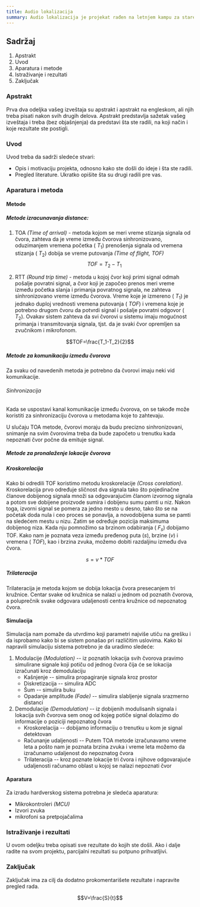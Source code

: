 ```yaml
---
title: Audio lokalizacija
summary: Audio lokalizacija je projekat rađen na letnjem kampu za stare polaznike 2022. godine od Lenke Vučković i Žarka Hajdera.
---
```

## Sadržaj

1. Apstrakt
2. Uvod
3. Aparatura i metode
4. Istraživanje i rezultati
5. Zaključak

### Apstrakt

Prva dva odeljka vašeg izveštaja su apstrakt i apstrakt na engleskom, ali njih treba pisati nakon svih drugih delova.
Apstrakt predstavlja sažetak vašeg izveštaja i treba (bez objašnjenja) da predstavi šta ste radili, na koji način i koje rezultate ste postigli.
<!---//ovo na kraju radimo --->
### Uvod
Uvod treba da sadrži sledeće stvari:
* Opis i motivaciju projekta, odnosno kako ste došli do ideje i šta ste radili.
* Pregled literature. Ukratko opišite šta su drugi radili pre vas.
<!---ovo isto kasnije--->

### Aparatura i metoda
#### Metode
##### Metode izracunavanja distance:

1.  TOA _(Time of arrival)_ - metoda kojom se meri vreme stizanja signala od čvora, zahteva da je vreme između čvorova sinhronizovano, oduzimanjem vremena početka ( $T_1$) prenošenja signala od vremena stizanja ( $T_2$) dobija se vreme putovanja _(Time of flight, $TOF$)_ 
$$TOF= T_2-T_1$$
    

2. RTT _(Round trip time)_ - metoda u kojoj čvor koji primi signal odmah pošalje povratni signal, a čvor koji je započeo prenos meri vreme između početka slanja i primanja povratnog signala, ne zahteva sinhronizovano vreme između čvorova. 
Vreme koje je izmereno ( $T_1$) je jednako duploj vrednosti vremena putovanja ( $TOF$) i vremena koje je potrebno drugom čvoru da potvrdi signal i pošalje povratni odgovor ( $T_2$).
Ovakav sistem zahteva da svi čvorovi u sistemu imaju mogućnost primanja i transmitovanja signala, tjst. da je svaki čvor opremljen sa zvučnikom i mikrofonom. 

<!---T1 pocetak snimanja, -->
$$TOF=\frac{T_1-T_2}{2}$$

<!--- za rtt dodati neki grafik i objasnjenje za bip bip--->
##### Metode za komunikaciju između čvorova
<!--- Audio/ EM--->
<!--- medijumi po kojima mozemo da transferujemo podatke, kako mozemo da reusujemo sistem mikrofona i zvucnika ili bilo koji drugi dostupan na uređaju za gotov hardver/esp--->
Za svaku od navedenih metoda je potrebno da čvorovi imaju neki vid komunikacije.
<!--- dopisati sta mozemo da koristimo za komunikaciju--->
###### Sinhronizacija    
<!--- ova recenica kasnije, prvo objasnjenje i spomenut --->
Kada se uspostavi kanal komunikacije između čvorova, on se takođe može koristiti za sinhronizaciju čvorova u metodama koje to zahtevaju.
<!--- takodje ovde ostale ideje kao eksterna sinhronizacija kroz impuls, itd--->
U slučaju TOA metode, čvorovi moraju da budu precizno sinhronizovani, snimanje na svim čvorovima treba da bude započeto u trenutku kada nepoznati čvor počne da emituje signal.

<!--potrebna je precizna sinhronizacija čvorova koju možemo da ostvarimo ako koristimo --->

##### Metode za pronalaženje lokacije čvorova
<!---trilateracija, spomenemo eventualno koje sve postoje-->

##### Kroskorelacija 
<!--- dopisati negde za refleksije,multipath i eho i kako uticu na merenja ukoliko zeznu --->
Kako bi odredili TOF koristimo metodu kroskorelacije  _(Cross corelation)_.
Kroskorelacija prvo određuje sličnost dva signala tako što pojedinačne članove dobijenog signala množi sa odgovarajućim članom izvornog signala a potom sve dobijene proizvode sumira i dobijenu sumu pamti u niz. 
Nakon toga, izvorni signal se pomera za jedno mesto u desno, tako što se na početak doda nula i ceo proces se ponavlja, a novodobijena suma se pamti na sledećem mestu u nizu. 
Zatim se određuje pozicija maksimuma dobijenog niza. Kada nju pomnožimo sa brzinom odabiranja ( $F_s$) dobijamo TOF.
Kako nam je poznata veza između pređenog puta ($s$), brzine ($v$) i vremena ( $TOF$), kao i brzina zvuka, možemo dobiti razdaljinu između dva čvora.

$$s=v*TOF$$

##### Trilateracija 

Trilateracija je metoda kojom se dobija lokacija čvora presecanjem tri kružnice. 
Centar svake od kružnica se nalazi u jednom od poznatih čvorova, a poluprečnik svake odgovara udaljenosti centra kružnice od nepoznatog čvora.

#### Simulacija 
<!---ovde trenutno pise kako ide simulacija za TOA--->
Simulacija nam pomaže da utvrdimo koji parametri najviše utiču na grešku i da isprobamo kako bi se sistem ponašao pri različitim uslovima.
Kako bi napravili simulaciju sistema potrebno je da uradimo sledeće:
1.  Modulacije _(Modulation)_ -- iz poznatih lokacija svih čvorova pravimo simulirane signale koji potiču od jednog čvora čija će se lokacija izračunati kroz demodulaciju
    - Kašnjenje -- simulira propagiranje signala kroz prostor 
    - Diskretizacija -- simulira ADC 
    - Šum -- simulira buku
    - Opadanje amplitude _(Fade)_ -- simulira slabljenje signala srazmerno distanci
2.  Demodulacije _(Demodulation)_ -- iz dobijenih modulisanih signala i lokacija svih čvorova sem onog od kojeg potiče signal dolazimo do informacije o poziciji nepoznatog čvora
    - Kroskorelacija -- dobijamo informaciju o trenutku u kom je signal detektovan 
    - Računanje udaljenosti -- Putem TOA metode izračunavamo vreme leta a pošto nam je poznata brzina zvuka i vreme leta možemo da izračunamo udaljenost do nepoznatog čvora
    - Trilateracija -- kroz poznate lokacije tri čvora i njihove odgovarajuće udaljenosti računamo oblast u kojoj se nalazi nepoznati čvor


#### Aparatura
Za izradu hardverskog sistema potrebna je sledeća aparatura:
* Mikrokontroleri _(MCU)_ 
* Izvori zvuka
* mikrofoni sa pretpojačalima
<!--- 
za mcu o biranju kontrolera, potrebni parametri, sample rate, adc dma, rang ADC-a, atten, spiffs, memorija potrebna za cuvanje toga, zasto koristimo vise mikrokontrolera, nelinearnost ADC-a, greska adc-a, najbolje citava sekcija za ADC,itd itd ...

za izvore zvuka o opcijama, zvucnik vs piezo buzzer, 
aktivan vs pasivan piezo buzzer, rang na kojima proizvode najveci spl, rezonantna, zavisnost signala i mikrofona od ovoga

za mikrofone i pretpojacala prvo o mikrofonima, 
o 
pc - pc sistem isto raspisati, mozda premestiti mikrokontroleri u opcije za sisteme tjst nama treba samo izvor zvuka i mikrofon u teoriji a sad nesto treba to da snimi i pusti takođe

pretpojacala spojiti sa adc-om najbolje, seme, ono sto smo digitalizovali, itd, sve oko njih, potrebe za njima i njihove funkcije



takođe biranje signala, duzine, modulacije, frekvencija, sample rate itd itd isto u vezi sa ovim stvarima

za hardver oko esp-esp sistema takođe i napajanja, itd
filteri i uticaj suma, hardware vs software filtriranje

--->
<!---todo: softver (za pc-pc/ esp-esp)  --->


### Istraživanje i rezultati
<!---
parcijalne rezultate treba bolje izmeriti, labelirati i zapisati u 
---->
U ovom odeljku treba opisati sve rezultate do kojih ste došli. 
Ako i dalje radite na svom projektu, parcijalni rezultati su potpuno prihvatljivi.
### Zaključak
<!---
na kraju
--->
Zaključak ima za cilj da dodatno prokomentarišete rezultate i napravite pregled rada. 

$$V=\frac{S}{t}$$